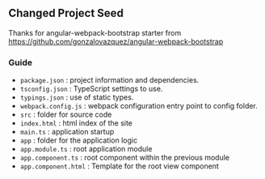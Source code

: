 ## Changed Project Seed 

Thanks for angular-webpack-bootstrap starter from https://github.com/gonzalovazquez/angular-webpack-bootstrap


### Guide
- `package.json` : project information and dependencies. 
- `tsconfig.json` : TypeScript settings to use.
- `typings.json` : use of static types.
- `webpack.config.js` : webpack configuration entry point to config folder.
- `src` : folder for source code
- `index.html` : html index of the site
- `main.ts` : application startup
- `app` : folder for the application logic
- `app.module.ts` : root application module
- `app.component.ts` : root component within the previous module
- `app.component.html` : Template for the root view component